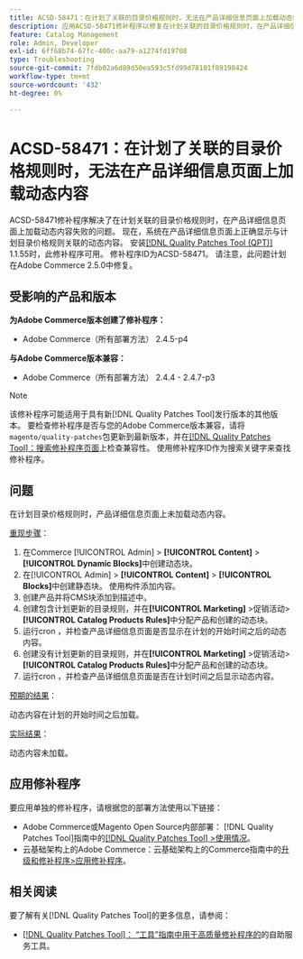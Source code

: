 ```yaml
---
title: ACSD-58471：在计划了关联的目录价格规则时，无法在产品详细信息页面上加载动态内容
description: 应用ACSD-58471修补程序以修复在计划关联的目录价格规则时，在产品详细信息页面上加载动态内容失败的Adobe Commerce问题。
feature: Catalog Management
role: Admin, Developer
exl-id: 6ff68b74-67fc-400c-aa79-a1274fd19708
type: Troubleshooting
source-git-commit: 7fdb02a6d89d50ea593c5fd99d78101f89198424
workflow-type: tm+mt
source-wordcount: '432'
ht-degree: 0%

---
```


# ACSD-58471：在计划了关联的目录价格规则时，无法在产品详细信息页面上加载动态内容

ACSD-58471修补程序解决了在计划关联的目录价格规则时，在产品详细信息页面上加载动态内容失败的问题。 现在，系统在产品详细信息页面上正确显示与计划目录价格规则关联的动态内容。 安装[[!DNL Quality Patches Tool (QPT)]](/help/tools/quality-patches-tool/quality-patches-tool-to-self-serve-quality-patches.md) 1.1.55时，此修补程序可用。 修补程序ID为ACSD-58471。 请注意，此问题计划在Adobe Commerce 2.5.0中修复。

## 受影响的产品和版本

**为Adobe Commerce版本创建了修补程序：**
* Adobe Commerce（所有部署方法） 2.4.5-p4

**与Adobe Commerce版本兼容：**
* Adobe Commerce（所有部署方法） 2.4.4 - 2.4.7-p3

>[!NOTE]
>
>该修补程序可能适用于具有新[!DNL Quality Patches Tool]发行版本的其他版本。 要检查修补程序是否与您的Adobe Commerce版本兼容，请将`magento/quality-patches`包更新到最新版本，并在[[!DNL Quality Patches Tool]：搜索修补程序页面](https://experienceleague.adobe.com/tools/commerce-quality-patches/index.html)上检查兼容性。 使用修补程序ID作为搜索关键字来查找修补程序。

## 问题

在计划目录价格规则时，产品详细信息页面上未加载动态内容。

<u>重现步骤</u>：

1. 在Commerce [!UICONTROL Admin] > **[!UICONTROL Content]** > **[!UICONTROL Dynamic Blocks]**&#x200B;中创建动态块。
1. 在[!UICONTROL Admin] > **[!UICONTROL Content]** > **[!UICONTROL Blocks]**&#x200B;中创建静态块。 使用构件添加内容。
1. 创建产品并将CMS块添加到描述中。
1. 创建包含计划更新的目录规则，并在&#x200B;**[!UICONTROL Marketing]** >促销活动> **[!UICONTROL Catalog Products Rules]**&#x200B;中分配产品和创建的动态块。
1. 运行cron ，并检查产品详细信息页面是否显示在计划的开始时间之后的动态内容。
1. 创建没有计划更新的目录规则，并在&#x200B;**[!UICONTROL Marketing]** >促销活动> **[!UICONTROL Catalog Products Rules]**&#x200B;中分配产品和创建的动态块。
1. 运行cron ，并检查产品详细信息页面是否在计划时间之后显示动态内容。


<u>预期的结果</u>：

动态内容在计划的开始时间之后加载。

<u>实际结果</u>：

动态内容未加载。

## 应用修补程序

要应用单独的修补程序，请根据您的部署方法使用以下链接：

* Adobe Commerce或Magento Open Source内部部署： [!DNL Quality Patches Tool]指南中的[[!DNL Quality Patches Tool] >使用情况](/help/tools/quality-patches-tool/usage.md)。
* 云基础架构上的Adobe Commerce：云基础架构上的Commerce指南中的[升级和修补程序>应用修补程序](https://experienceleague.adobe.com/docs/commerce-cloud-service/user-guide/develop/upgrade/apply-patches.html)。


## 相关阅读

要了解有关[!DNL Quality Patches Tool]的更多信息，请参阅：

* [[!DNL Quality Patches Tool]： “工具”指南中用于高质量修补程序的](/help/tools/quality-patches-tool/quality-patches-tool-to-self-serve-quality-patches.md)的自助服务工具。

